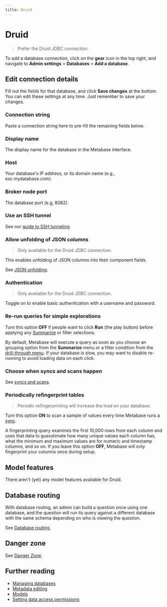 ```yaml
---
title: Druid
---
```


# Druid

> Prefer the Druid JDBC connection.

To add a database connection, click on the **gear** icon in the top right, and navigate to **Admin settings** > **Databases** > **Add a database**.

## Edit connection details

Fill out the fields for that database, and click **Save changes** at the bottom. You can edit these settings at any time. Just remember to save your changes.

### Connection string

Paste a connection string here to pre-fill the remaining fields below.

### Display name

The display name for the database in the Metabase interface.

### Host

Your database's IP address, or its domain name (e.g., esc.mydatabase.com).

### Broker node port

The database port (e.g, 8082).

### Use an SSH tunnel

See our [guide to SSH tunneling](../ssh-tunnel.md).

### Allow unfolding of JSON columns

> Only available for the Druid JDBC connection.

This enables unfolding of JSON columns into their component fields.

See [JSON unfolding](../../data-modeling/json-unfolding.md).

### Authentication

> Only available for the Druid JDBC connection.

Toggle on to enable basic authentication with a username and password.

### Re-run queries for simple explorations

Turn this option **OFF** if people want to click **Run** (the play button) before applying any [Summarize](../../questions/query-builder/summarizing-and-grouping.md) or filter selections.

By default, Metabase will execute a query as soon as you choose an grouping option from the **Summarize** menu or a filter condition from the [drill-through menu](https://www.metabase.com/learn/metabase-basics/querying-and-dashboards/questions/drill-through). If your database is slow, you may want to disable re-running to avoid loading data on each click.

### Choose when syncs and scans happen

See [syncs and scans](../sync-scan.md#choose-when-syncs-and-scans-happen).

### Periodically refingerprint tables

> Periodic refingerprinting will increase the load on your database.

Turn this option **ON** to scan a sample of values every time Metabase runs a [sync](../sync-scan.md#how-database-syncs-work).

A fingerprinting query examines the first 10,000 rows from each column and uses that data to guesstimate how many unique values each column has, what the minimum and maximum values are for numeric and timestamp columns, and so on. If you leave this option **OFF**, Metabase will only fingerprint your columns once during setup.

## Model features

There aren't (yet) any model features available for Druid.

## Database routing

With database routing, an admin can build a question once using one database, and the question will run its query against a different database with the same schema depending on who is viewing the question.

See [Database routing](../../permissions/database-routing.md).

## Danger zone

See [Danger Zone](../danger-zone.md).

## Further reading

- [Managing databases](../../databases/connecting.md)
- [Metadata editing](../../data-modeling/metadata-editing.md)
- [Models](../../data-modeling/models.md)
- [Setting data access permissions](../../permissions/data.md)
